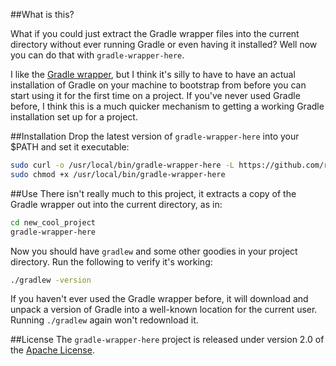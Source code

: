 ##What is this?

What if you could just extract the Gradle wrapper files into the current
directory without ever running Gradle or even having it installed? Well now you
can do that with `gradle-wrapper-here`.

I like the [Gradle wrapper](http://www.gradle.org/docs/2.2.1/userguide/gradle_wrapper.html),
but I think it's silly to have to have an actual installation of Gradle on your
machine to bootstrap from before you can start using it for the first time on a
project. If you've never used Gradle before, I think this is a much quicker
mechanism to getting a working Gradle installation set up for a project.

##Installation
Drop the latest version of `gradle-wrapper-here` into your $PATH and set it executable:

```bash
sudo curl -o /usr/local/bin/gradle-wrapper-here -L https://github.com/rholder/gradle-wrapper-here/releases/download/v0.1.0/gradle-wrapper-here && \
sudo chmod +x /usr/local/bin/gradle-wrapper-here
```

##Use
There isn't really much to this project, it extracts a copy of the Gradle
wrapper out into the current directory, as in:
```bash
cd new_cool_project
gradle-wrapper-here
```
Now you should have `gradlew` and some other goodies in your project directory.
Run the following to verify it's working:
```bash
./gradlew -version
```
If you haven't ever used the Gradle wrapper before, it will download and unpack
a version of Gradle into a well-known location for the current user. Running
`./gradlew` again won't redownload it.

##License
The `gradle-wrapper-here` project is released under version 2.0 of the
[Apache License](http://www.apache.org/licenses/LICENSE-2.0).